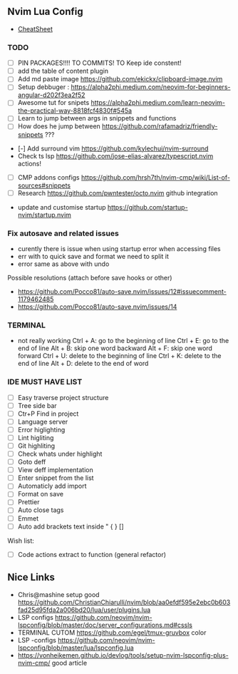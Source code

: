 ## Nvim Lua Config

- [CheatSheet](~/.config/nvim/docs/cheat_sheet.md)

### TODO

- [ ] PIN PACKAGES!!!! TO COMMITS! TO Keep ide constent!
- [ ] add the table of content plugin
- [ ] Add md paste image https://github.com/ekickx/clipboard-image.nvim
- [ ] Setup debbuger : https://alpha2phi.medium.com/neovim-for-beginners-angular-d202f3ea2f52
- [ ] Awesome tut for snipets https://alpha2phi.medium.com/learn-neovim-the-practical-way-8818fcf4830f#545a
- [ ] Learn to jump between args in snippets and functions
- [ ] How does he jump between https://github.com/rafamadriz/friendly-snippets ???
- [-] Add surround vim https://github.com/kylechui/nvim-surround
- Check ts lsp https://github.com/jose-elias-alvarez/typescript.nvim actions!

- [ ] CMP addons configs https://github.com/hrsh7th/nvim-cmp/wiki/List-of-sources#snippets
- [ ] Research https://github.com/pwntester/octo.nvim github integration
- update and customise startup https://github.com/startup-nvim/startup.nvim
### Fix autosave and related issues

- curently there is issue when using startup error when accessing files
- err with to quick save and format we need to split it
- error same as above with undo 

Possible resolutions (attach before save hooks or other)
- https://github.com/Pocco81/auto-save.nvim/issues/12#issuecomment-1179462485
- https://github.com/Pocco81/auto-save.nvim/issues/14

### TERMINAL

- not really working
  Ctrl + A: go to the beginning of line
  Ctrl + E: go to the end of line
  Alt + B: skip one word backward
  Alt + F: skip one word forward
  Ctrl + U: delete to the beginning of line
  Ctrl + K: delete to the end of line
  Alt + D: delete to the end of word

### IDE MUST HAVE LIST

- [ ] Easy traverse project structure
- [ ] Tree side bar
- [ ] Ctr+P Find in project
- [ ] Language server
- [ ] Error higlighting
- [ ] Lint higliting
- [ ] Git highliting
- [ ] Check whats under highlight
- [ ] Goto deff
- [ ] View deff implementation
- [ ] Enter snippet from the list
- [ ] Automaticly add import
- [ ] Format on save
- [ ] Prettier
- [ ] Auto close tags
- [ ] Emmet
- [ ] Auto add brackets text inside " { } []

Wish list:

- [ ] Code actions extract to function (general refactor)

## Nice Links

- Chris@mashine setup good https://github.com/ChristianChiarulli/nvim/blob/aa0efdf595e2ebc0b603fad25d95fda2a006bd20/lua/user/plugins.lua
- LSP configs https://github.com/neovim/nvim-lspconfig/blob/master/doc/server_configurations.md#cssls
- TERMINAL CUTOM https://github.com/egel/tmux-gruvbox color
- LSP -configs https://github.com/neovim/nvim-lspconfig/blob/master/lua/lspconfig.lua
- https://vonheikemen.github.io/devlog/tools/setup-nvim-lspconfig-plus-nvim-cmp/ good article
